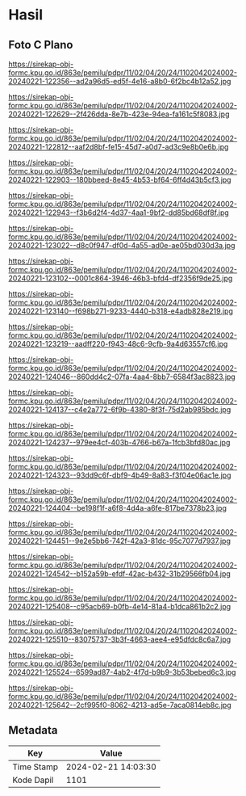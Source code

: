 # Hasil

## Foto C Plano

https://sirekap-obj-formc.kpu.go.id/863e/pemilu/pdpr/11/02/04/20/24/1102042024002-20240221-122356--ad2a96d5-ed5f-4e16-a8b0-6f2bc4b12a52.jpg

https://sirekap-obj-formc.kpu.go.id/863e/pemilu/pdpr/11/02/04/20/24/1102042024002-20240221-122629--2f426dda-8e7b-423e-94ea-fa161c5f8083.jpg

https://sirekap-obj-formc.kpu.go.id/863e/pemilu/pdpr/11/02/04/20/24/1102042024002-20240221-122812--aaf2d8bf-fe15-45d7-a0d7-ad3c9e8b0e6b.jpg

https://sirekap-obj-formc.kpu.go.id/863e/pemilu/pdpr/11/02/04/20/24/1102042024002-20240221-122903--180bbeed-8e45-4b53-bf64-6ff4d43b5cf3.jpg

https://sirekap-obj-formc.kpu.go.id/863e/pemilu/pdpr/11/02/04/20/24/1102042024002-20240221-122943--f3b6d2f4-4d37-4aa1-9bf2-dd85bd68df8f.jpg

https://sirekap-obj-formc.kpu.go.id/863e/pemilu/pdpr/11/02/04/20/24/1102042024002-20240221-123022--d8c0f947-df0d-4a55-ad0e-ae05bd030d3a.jpg

https://sirekap-obj-formc.kpu.go.id/863e/pemilu/pdpr/11/02/04/20/24/1102042024002-20240221-123102--0001c864-3946-46b3-bfd4-df2356f9de25.jpg

https://sirekap-obj-formc.kpu.go.id/863e/pemilu/pdpr/11/02/04/20/24/1102042024002-20240221-123140--f698b271-9233-4440-b318-e4adb828e219.jpg

https://sirekap-obj-formc.kpu.go.id/863e/pemilu/pdpr/11/02/04/20/24/1102042024002-20240221-123219--aadff220-f943-48c6-9cfb-9a4d63557cf6.jpg

https://sirekap-obj-formc.kpu.go.id/863e/pemilu/pdpr/11/02/04/20/24/1102042024002-20240221-124046--860dd4c2-07fa-4aa4-8bb7-6584f3ac8823.jpg

https://sirekap-obj-formc.kpu.go.id/863e/pemilu/pdpr/11/02/04/20/24/1102042024002-20240221-124137--c4e2a772-6f9b-4380-8f3f-75d2ab985bdc.jpg

https://sirekap-obj-formc.kpu.go.id/863e/pemilu/pdpr/11/02/04/20/24/1102042024002-20240221-124237--979ee4cf-403b-4766-b67a-1fcb3bfd80ac.jpg

https://sirekap-obj-formc.kpu.go.id/863e/pemilu/pdpr/11/02/04/20/24/1102042024002-20240221-124323--93dd9c6f-dbf9-4b49-8a83-f3f04e06ac1e.jpg

https://sirekap-obj-formc.kpu.go.id/863e/pemilu/pdpr/11/02/04/20/24/1102042024002-20240221-124404--be198f1f-a6f8-4d4a-a6fe-817be7378b23.jpg

https://sirekap-obj-formc.kpu.go.id/863e/pemilu/pdpr/11/02/04/20/24/1102042024002-20240221-124451--9e2e5bb6-742f-42a3-81dc-95c7077d7937.jpg

https://sirekap-obj-formc.kpu.go.id/863e/pemilu/pdpr/11/02/04/20/24/1102042024002-20240221-124542--b152a59b-efdf-42ac-b432-31b29566fb04.jpg

https://sirekap-obj-formc.kpu.go.id/863e/pemilu/pdpr/11/02/04/20/24/1102042024002-20240221-125408--c95acb69-b0fb-4e14-81a4-b1dca861b2c2.jpg

https://sirekap-obj-formc.kpu.go.id/863e/pemilu/pdpr/11/02/04/20/24/1102042024002-20240221-125510--83075737-3b3f-4663-aee4-e95dfdc8c6a7.jpg

https://sirekap-obj-formc.kpu.go.id/863e/pemilu/pdpr/11/02/04/20/24/1102042024002-20240221-125524--6599ad87-4ab2-4f7d-b9b9-3b53bebed6c3.jpg

https://sirekap-obj-formc.kpu.go.id/863e/pemilu/pdpr/11/02/04/20/24/1102042024002-20240221-125642--2cf995f0-8062-4213-ad5e-7aca0814eb8c.jpg


## Metadata

| Key        | Value               |
| ---------- | ------------------- |
| Time Stamp | 2024-02-21 14:03:30 |
| Kode Dapil | 1101                |



